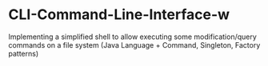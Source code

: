 # CLI-Command-Line-Interface-w
Implementing a simplified shell to allow executing some modification/query commands on a file system (Java Language + Command, Singleton, Factory patterns)
